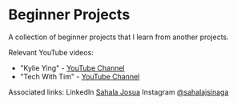 # Beginner Projects
A collection of beginner projects that I learn from another projects.

Relevant YouTube videos:
* "Kylie Ying" - [YouTube Channel](https://www.youtube.com/ycubed)
* "Tech With Tim" - [YouTube Channel](https://www.youtube.com/@TechWithTim)


Associated links: 
LinkedIn [Sahala Josua](https://www.linkedin.com/in/sahalajosuasinaga/)
Instagram [@sahalajsinaga](https://www.instagram.com/sahalajsinaga/)
